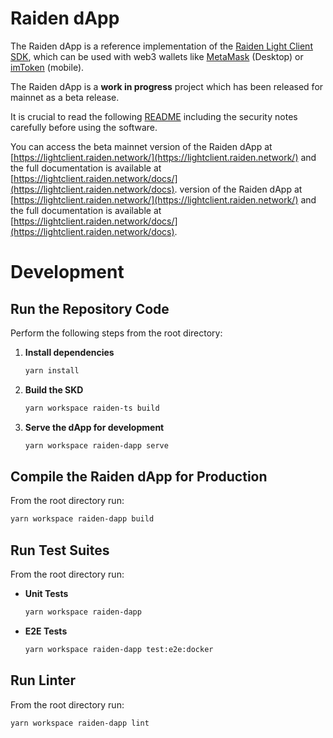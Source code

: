 # Raiden dApp

The Raiden dApp is a reference implementation of the [Raiden Light Client SDK](https://github.com/agatsoh/light-client/tree/master/raiden-ts), which can be used with web3 wallets like [MetaMask](https://metamask.io) (Desktop) or [imToken](https://token.im/download) (mobile).

The Raiden dApp is a **work in progress** project which has been released for mainnet as a beta release.

It is crucial to read the following [README](https://github.com/agatsoh/light-client/blob/master/README.md) including the security notes carefully before using the software.

You can access the beta mainnet version of the Raiden dApp at [https://lightclient.raiden.network/](https://lightclient.raiden.network/) and the full documentation is available at [https://lightclient.raiden.network/docs/](https://lightclient.raiden.network/docs).
version of the Raiden dApp at [https://lightclient.raiden.network/](https://lightclient.raiden.network/) and the full documentation is available at [https://lightclient.raiden.network/docs/](https://lightclient.raiden.network/docs).

# Development

## Run the Repository Code

Perform the following steps from the root directory:

1. **Install dependencies**  
   
   ```bash
   yarn install
   ```

2. **Build the SKD**  

   ```bash
   yarn workspace raiden-ts build
   ```

3. **Serve the dApp for development**  

   ```bash
   yarn workspace raiden-dapp serve
   ```

## Compile the Raiden dApp for Production

From the root directory run:


```bash
yarn workspace raiden-dapp build
```

## Run Test Suites

From the root directory run:

- **Unit Tests**  

  ```bash
  yarn workspace raiden-dapp
  ```

- **E2E Tests**  

  ```bash
  yarn workspace raiden-dapp test:e2e:docker
  ```

## Run Linter

From the root directory run:

```bash
yarn workspace raiden-dapp lint
```
